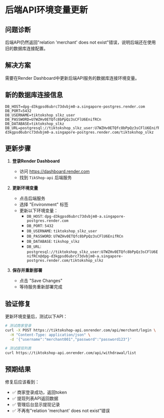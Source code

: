# 后端API环境变量更新

## 问题诊断
后端API仍然返回"relation 'merchant' does not exist"错误，说明后端还在使用旧的数据库连接配置。

## 解决方案
需要在Render Dashboard中更新后端API服务的数据库连接环境变量。

## 新的数据库连接信息
```
DB_HOST=dpg-d3kgpsd6ubrc73dvbjm0-a.singapore-postgres.render.com
DB_PORT=5432
DB_USERNAME=tiktokshop_slkz_user
DB_PASSWORD=U7WZHv0ETQfc8bPpQz3sCFlU6EnifRCn
DB_DATABASE=tiktokshop_slkz
DB_URL=postgresql://tiktokshop_slkz_user:U7WZHv0ETQfc8bPpQz3sCFlU6EnifRCn@dpg-d3kgpsd6ubrc73dvbjm0-a.singapore-postgres.render.com/tiktokshop_slkz
```

## 更新步骤

1. **登录Render Dashboard**
   - 访问 https://dashboard.render.com
   - 找到 `TikShop-api` 后端服务

2. **更新环境变量**
   - 点击后端服务
   - 选择 "Environment" 标签
   - 更新以下环境变量：
     - `DB_HOST`: `dpg-d3kgpsd6ubrc73dvbjm0-a.singapore-postgres.render.com`
     - `DB_PORT`: `5432`
     - `DB_USERNAME`: `tiktokshop_slkz_user`
     - `DB_PASSWORD`: `U7WZHv0ETQfc8bPpQz3sCFlU6EnifRCn`
     - `DB_DATABASE`: `tikshop_slkz`
     - `DB_URL`: `postgresql://tiktokshop_slkz_user:U7WZHv0ETQfc8bPpQz3sCFlU6EnifRCn@dpg-d3kgpsd6ubrc73dvbjm0-a.singapore-postgres.render.com/tiktokshop_slkz`

3. **保存并重新部署**
   - 点击 "Save Changes"
   - 等待服务重新部署完成

## 验证修复

更新环境变量后，测试以下API：

```bash
# 测试商家登录
curl -X POST https://tiktokshop-api.onrender.com/api/merchant/login \
  -H "Content-Type: application/json" \
  -d '{"username":"merchant001","password":"password123"}'

# 测试提现列表
curl https://tiktokshop-api.onrender.com/api/withdrawal/list
```

## 预期结果

修复后应该看到：
- ✅ 商家登录成功，返回token
- ✅ 提现列表API返回数据
- ✅ 管理后台显示提现记录
- ✅ 不再有"relation 'merchant' does not exist"错误
